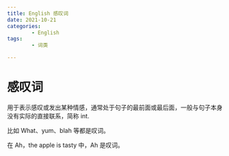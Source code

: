 ```yaml
---
title: English 感叹词
date: 2021-10-21
categories:
        - English
tags:
        - 词类

---
```


# 感叹词

用于表示感叹或发出某种情感，通常处于句子的最前面或最后面，一般与句子本身没有实际的直接联系，简称 int.

比如 What、yum、blah 等都是叹词。

在 Ah，the apple is tasty 中，Ah 是叹词。
